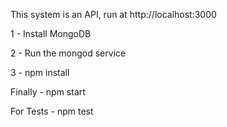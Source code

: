 This system is an API, run at http://localhost:3000

1 - Install MongoDB 

2 - Run the mongod service

3 - npm install

Finally - npm start 

For Tests - npm test
